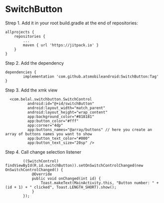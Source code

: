 # SwitchButton
Strep 1. Add it in your root build.gradle at the end of repositories:

	allprojects {
		repositories {
			...
			maven { url 'https://jitpack.io' }
		}
	}
  
Step 2. Add the dependency

	dependencies {
	        implementation 'com.github.atsmobileandroid:SwitchButton:Tag'
	}
  
Step 3. Add the xmk view 

      <com.belal.switchbutton.SwitchControl
              android:id="@+id/switchButton"
              android:layout_width="match_parent"
              android:layout_height="wrap_content"
              app:background_color="#818181"
              app:button_color="#fff"
              app:corner="4dp"
              app:buttons_names="@array/buttons" // here you create an array of buttons names you want to show
              app:button_text_color="#000"
              app:button_text_size="20sp" />
              
Step 4. Call change selection listener

            ((SwitchControl) findViewById(R.id.switchButton)).setOnSwitchControlChanged(new OnSwitchControlChanged() {
                @Override
                public void onChanged(int id) {
                    Toast.makeText(MainActivity.this, "Button number: " + (id + 1) + " clicked", Toast.LENGTH_SHORT).show();
                }
            });

